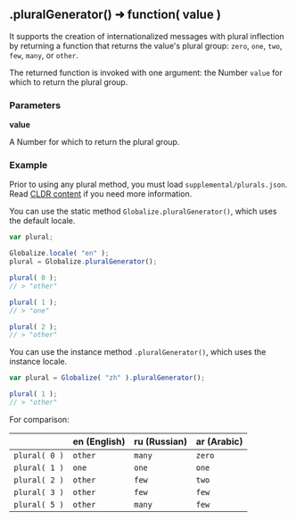 ## .pluralGenerator() ➜ function( value )

It supports the creation of internationalized messages with plural inflection by
returning a function that returns the value's plural group: `zero`, `one`,
`two`, `few`, `many`, or `other`.

The returned function is invoked with one argument: the Number `value` for which
to return the plural group.

### Parameters

**value**

A Number for which to return the plural group.

### Example

Prior to using any plural method, you must load `supplemental/plurals.json`.
Read [CLDR content][] if you need more information.

[CLDR content]: ../../../README.md#2-cldr-content

You can use the static method `Globalize.pluralGenerator()`, which uses the
default locale.

```javascript
var plural;

Globalize.locale( "en" );
plural = Globalize.pluralGenerator();

plural( 0 );
// > "other"

plural( 1 );
// > "one"

plural( 2 );
// > "other"
```

You can use the instance method `.pluralGenerator()`, which uses the instance
locale.

```javascript
var plural = Globalize( "zh" ).pluralGenerator();

plural( 1 );
// > "other"
```

For comparison:

| | en (English) | ru (Russian) | ar (Arabic) |
| --- | --- | --- | --- |
| `plural( 0 )` | `other` | `many` | `zero` |
| `plural( 1 )` | `one` | `one` | `one` |
| `plural( 2 )` | `other` | `few` | `two` |
| `plural( 3 )` | `other` | `few` | `few` |
| `plural( 5 )` | `other` | `many` | `few` |
